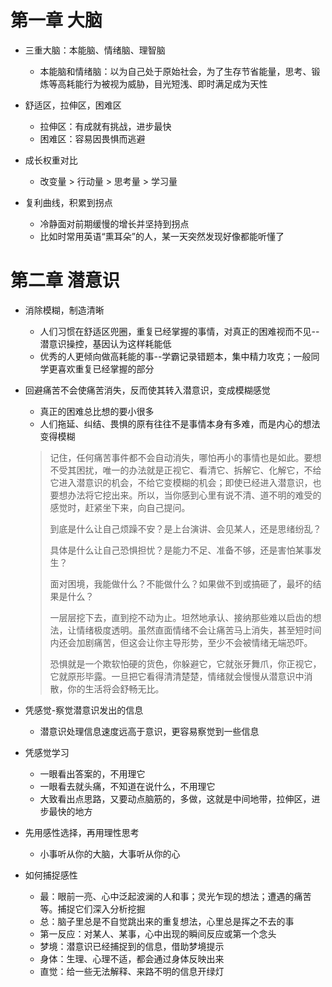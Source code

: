 # 第一章 大脑

- 三重大脑：本能脑、情绪脑、理智脑
  - 本能脑和情绪脑：以为自己处于原始社会，为了生存节省能量，思考、锻炼等高耗能行为被视为威胁，目光短浅、即时满足成为天性

- 舒适区，拉伸区，困难区
  - 拉伸区：有成就有挑战，进步最快
  - 困难区：容易因畏惧而逃避

- 成长权重对比
  - 改变量 > 行动量 > 思考量 > 学习量

- 复利曲线，积累到拐点
  - 冷静面对前期缓慢的增长并坚持到拐点
  - 比如时常用英语“熏耳朵”的人，某一天突然发现好像都能听懂了

# 第二章 潜意识

- 消除模糊，制造清晰
  - 人们习惯在舒适区兜圈，重复已经掌握的事情，对真正的困难视而不见--潜意识操控，基因认为这样耗能低
  - 优秀的人更倾向做高耗能的事--学霸记录错题本，集中精力攻克；一般同学更喜欢重复已经掌握的部分

- 回避痛苦不会使痛苦消失，反而使其转入潜意识，变成模糊感觉
  - 真正的困难总比想的要小很多
  - 人们拖延、纠结、畏惧的原有往往不是事情本身有多难，而是内心的想法变得模糊

  > 记住，任何痛苦事件都不会自动消失，哪怕再小的事情也是如此。要想不受其困扰，唯一的办法就是正视它、看清它、拆解它、化解它，不给它进入潜意识的机会，不给它变模糊的机会；即使已经进入潜意识，也要想办法将它挖出来。所以，当你感到心里有说不清、道不明的难受的感觉时，赶紧坐下来，向自己提问。
  >
  > 到底是什么让自己烦躁不安？是上台演讲、会见某人，还是思绪纷乱？
  >
  > 具体是什么让自己恐惧担忧？是能力不足、准备不够，还是害怕某事发生？
  >
  > 面对困境，我能做什么？不能做什么？如果做不到或搞砸了，最坏的结果是什么？
  >
  > 一层层挖下去，直到挖不动为止。坦然地承认、接纳那些难以启齿的想法，让情绪极度透明。虽然直面情绪不会让痛苦马上消失，甚至短时间内还会加剧痛苦，但这会让你主导形势，至少不会被情绪无端恐吓。
  >
  > 恐惧就是一个欺软怕硬的货色，你躲避它，它就张牙舞爪，你正视它，它就原形毕露。一旦把它看得清清楚楚，情绪就会慢慢从潜意识中消散，你的生活将会舒畅无比。

- 凭感觉-察觉潜意识发出的信息
  - 潜意识处理信息速度远高于意识，更容易察觉到一些信息

- 凭感觉学习
  - 一眼看出答案的，不用理它
  - 一眼看去就头痛，不知道在说什么，不用理它
  - 大致看出点思路，又要动点脑筋的，多做，这就是中间地带，拉伸区，进步最快的地方

- 先用感性选择，再用理性思考
  - 小事听从你的大脑，大事听从你的心

- 如何捕捉感性
  - 最：眼前一亮、心中泛起波澜的人和事；灵光乍现的想法；遭遇的痛苦等。捕捉它们深入分析挖掘
  - 总：脑子里总是不自觉跳出来的重复想法，心里总是挥之不去的事
  - 第一反应：对某人、某事，心中出现的瞬间反应或第一个念头
  - 梦境：潜意识已经捕捉到的信息，借助梦境提示
  - 身体：生理、心理不适，都会通过身体反映出来
  - 直觉：给一些无法解释、来路不明的信息开绿灯
